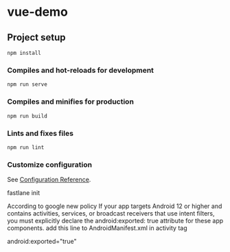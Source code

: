 # vue-demo

## Project setup
```
npm install
```

### Compiles and hot-reloads for development
```
npm run serve
```

### Compiles and minifies for production
```
npm run build
```

### Lints and fixes files
```
npm run lint
```

### Customize configuration
See [Configuration Reference](https://cli.vuejs.org/config/).

fastlane init

According to google new policy If your app targets Android 12 or higher and contains activities, services, or broadcast receivers that use intent filters, you must explicitly declare the android:exported: true attribute for these app components.
add this line to AndroidManifest.xml in activity tag

android:exported="true"

